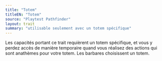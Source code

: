 ```yaml
---
title: "Totem"
titleEN: "Totem"
source: "Playtest Pathfinder"
layout: trait
summary: "utilisable seulement avec un totem spécifique"
---
```

Les capacités portant ce trait requièrent un totem spécifique, et vous y perdez accès de manière temporaire quand vous réalisez des actions qui sont anathèmes pour votre totem. Les barbares choisissent un totem.
